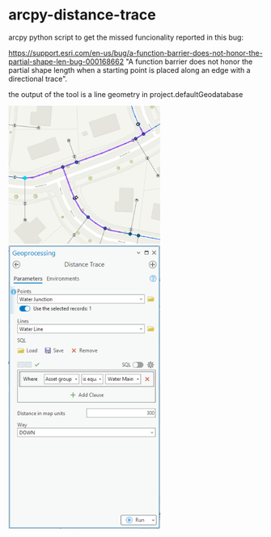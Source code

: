# arcpy-distance-trace
arcpy python script to get the missed funcionality reported in this bug:

https://support.esri.com/en-us/bug/a-function-barrier-does-not-honor-the-partial-shape-len-bug-000168662
"A function barrier does not honor the partial shape length when a starting point is placed along an edge with a directional trace".

the output of the tool is a line geometry in project.defaultGeodatabase

<img src="/images/distancetrace.png" alt="trace" width="300">
<img src="/images/dist2.png" alt="trace" width="300">



